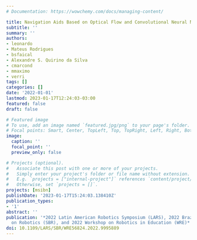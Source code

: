 ```yaml
---
# Documentation: https://wowchemy.com/docs/managing-content/

title: Navigation Aids Based on Optical Flow and Convolutional Neural Network
subtitle: ''
summary: ''
authors:
- leonardo
- Mateus Rodrigues
- bsfaical
- Alexandre S. Quirino da Silva
- cmarcond
- mmaximo
- verri
tags: []
categories: []
date: '2022-01-01'
lastmod: 2023-01-17T12:24:03-03:00
featured: false
draft: false

# Featured image
# To use, add an image named `featured.jpg/png` to your page's folder.
# Focal points: Smart, Center, TopLeft, Top, TopRight, Left, Right, BottomLeft, Bottom, BottomRight.
image:
  caption: ''
  focal_point: ''
  preview_only: false

# Projects (optional).
#   Associate this post with one or more of your projects.
#   Simply enter your project's folder or file name without extension.
#   E.g. `projects = ["internal-project"]` references `content/project/deep-learning/index.md`.
#   Otherwise, set `projects = []`.
projects: [msibn]
publishDate: '2023-01-17T15:24:03.138410Z'
publication_types:
- '1'
abstract: ''
publication: '*2022 Latin American Robotics Symposium (LARS), 2022 Brazilian Symposium
  on Robotics (SBR), and 2022 Workshop on Robotics in Education (WRE)*'
doi: 10.1109/LARS/SBR/WRE56824.2022.9995889
---
```

